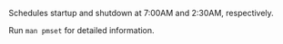 Schedules startup and shutdown at 7:00AM and 2:30AM, respectively.

Run `man pmset` for detailed information.
